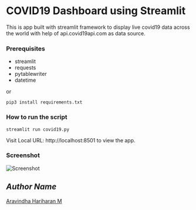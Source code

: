# COVID19 Dashboard using Streamlit
This is app built with streamlit framework to display live covid19 data across the world with help of api.covid19api.com as data source.

### Prerequisites
* streamlit
* requests
* pytablewriter
* datetime

or

`pip3 install requirements.txt`

### How to run the script

`streamlit run covid19.py`

Visit Local URL: http://localhost:8501 to view the app.

### Screenshot
![Screenshot](https://i.imgur.com/zJQhxTq.png)

## *Author Name*
[Aravindha Hariharan M](https://aravindha1234u.github.io)
